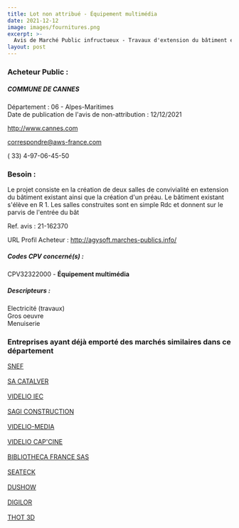 ```yaml
---
title: Lot non attribué - Équipement multimédia
date: 2021-12-12
image: images/fournitures.png
excerpt: >-
  Avis de Marché Public infructueux - Travaux d'extension du bâtiment existant du crématorium de Cannes par deux salles de convivialité et un préau
layout: post
---
```


### Acheteur Public :
##### COMMUNE DE CANNES
Département : 06 - Alpes-Maritimes<br/>
Date de publication de l'avis de non-attribution : 12/12/2021


http://www.cannes.com

correspondre@aws-france.com

( 33) 4-97-06-45-50
### Besoin :

Le projet consiste en la création de deux salles de convivialité en extension du bâtiment existant ainsi que la création d'un préau. Le bâtiment existant s'élève en R 1. Les salles construites sont en simple Rdc et donnent sur le parvis de l'entrée du bât

Ref. avis : 21-162370

URL Profil Acheteur : http://agysoft.marches-publics.info/

##### Codes CPV concerné(s) :
CPV32322000 - **Équipement multimédia** <br/>

##### Descripteurs :
Electricité (travaux) <br/>
Gros oeuvre <br/>
Menuiserie <br/>

### Entreprises ayant déjà emporté des marchés similaires dans ce département
<a href="/entreprise-543/siren-056800659">SNEF</a><br/><br/>
<a href="/entreprise-550/siren-349685511">SA CATALVER</a><br/><br/>
<a href="/entreprise-550/siren-350093704">VIDELIO IEC</a><br/><br/>
<a href="/entreprise-552/siren-384088225">SAGI CONSTRUCTION</a><br/><br/>
<a href="/entreprise-555/siren-402613384">VIDELIO-MEDIA</a><br/><br/>
<a href="/entreprise-557/siren-411276702">VIDELIO CAP'CINE</a><br/><br/>
<a href="/entreprise-562/siren-444272009">BIBLIOTHECA FRANCE SAS</a><br/><br/>
<a href="/entreprise-568/siren-508676285">SEATECK</a><br/><br/>
<a href="/entreprise-571/siren-529975674">DUSHOW</a><br/><br/>
<a href="/entreprise-571/siren-532393451">DIGILOR</a><br/><br/>
<a href="/entreprise-578/siren-814744579">THOT 3D</a><br/><br/>
